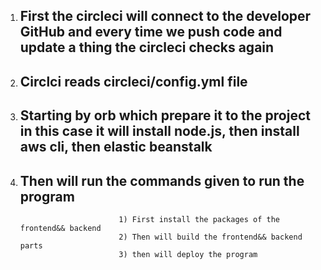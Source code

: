 1) ## First the circleci will connect to the developer GitHub and every time we push code and update a thing the circleci checks again

2)	## Circlci reads circleci/config.yml file

3)	## Starting by orb which prepare it to the project in this case it will install node.js, then install aws cli, then elastic beanstalk

4)	## Then will run the commands given to run the program 
                              1) First install the packages of the frontend&& backend 
                              2) Then will build the frontend&& backend parts
                              3) then will deploy the program

